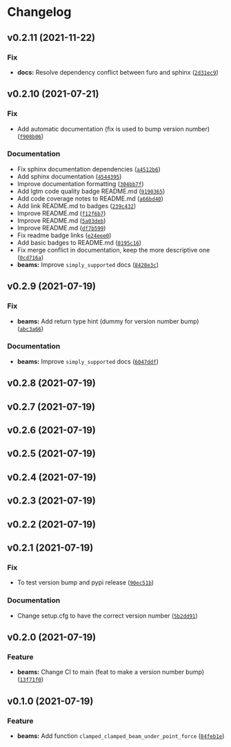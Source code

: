 # Changelog

<!--next-version-placeholder-->

## v0.2.11 (2021-11-22)
### Fix
* **docs:** Resolve dependency conflict between furo and sphinx ([`2d31ec9`](https://github.com/rozsasarpi/zandbak/commit/2d31ec963bc645416002c473f1bc356819c288af))

## v0.2.10 (2021-07-21)
### Fix
* Add automatic documentation (fix is used to bump version number) ([`f908b06`](https://github.com/rozsasarpi/zandbak/commit/f908b06ff287f639d20c456743486257d1f7307c))

### Documentation
* Fix sphinx documentation dependencies ([`a4512b6`](https://github.com/rozsasarpi/zandbak/commit/a4512b69974e3d7c112c0faa4e1739a16b2cec8b))
* Add sphinx documentation ([`4544395`](https://github.com/rozsasarpi/zandbak/commit/4544395b5ef67a1fbf2611aa5fb7d9d2d8db5b42))
* Improve documentation formatting ([`304bb7f`](https://github.com/rozsasarpi/zandbak/commit/304bb7f2c7cf8653a1dfa7745d9653d2f7d2237c))
* Add lgtm code quality badge README.md ([`9190365`](https://github.com/rozsasarpi/zandbak/commit/91903658362eaaf945f2c44f005f86a0f6442c0e))
* Add code coverage notes to README.md ([`a66bd40`](https://github.com/rozsasarpi/zandbak/commit/a66bd40bf3f41c2565060c5554570b64526a6ee2))
* Add link README.md to badges ([`239c432`](https://github.com/rozsasarpi/zandbak/commit/239c432139181f102ef642a33d29a8d452f87fbc))
* Improve README.md ([`f12f6b7`](https://github.com/rozsasarpi/zandbak/commit/f12f6b7a0b880c15083988d96f1cac77942eb495))
* Improve README.md ([`5a03deb`](https://github.com/rozsasarpi/zandbak/commit/5a03deb23ba285817597bd75039ab596de5f0312))
* Improve README.md ([`df7b599`](https://github.com/rozsasarpi/zandbak/commit/df7b599bee5be396117c587fac55116bcddef116))
* Fix readme badge links ([`e24eee0`](https://github.com/rozsasarpi/zandbak/commit/e24eee0dcc6dd7e4b0796b4921a304d7d6578bad))
* Add basic badges to README.md ([`0195c16`](https://github.com/rozsasarpi/zandbak/commit/0195c161db23d07a9130d137354b627fe56d649e))
* Fix merge conflict in documentation, keep the more descriptive one ([`0cd716a`](https://github.com/rozsasarpi/zandbak/commit/0cd716a69fc9e0c86ad7ead2b1d95e2ceb6db0b9))
* **beams:** Improve `simply_supported` docs ([`8428e3c`](https://github.com/rozsasarpi/zandbak/commit/8428e3cdd92646dc978c3eef6e2e54b52adda3ef))

## v0.2.9 (2021-07-19)
### Fix
* **beams:** Add return type hint (dummy for version number bump) ([`abc3a66`](https://github.com/rozsasarpi/zandbak/commit/abc3a6699392893bba8697b5161cc820274942e6))

### Documentation
* **beams:** Improve `simply_supported` docs ([`6047ddf`](https://github.com/rozsasarpi/zandbak/commit/6047ddfcb95dbea08c9cc8df7e62a64acf21a2e3))

## v0.2.8 (2021-07-19)


## v0.2.7 (2021-07-19)


## v0.2.6 (2021-07-19)


## v0.2.5 (2021-07-19)


## v0.2.4 (2021-07-19)


## v0.2.3 (2021-07-19)


## v0.2.2 (2021-07-19)


## v0.2.1 (2021-07-19)
### Fix
* To test version bump and pypi release ([`90ec51b`](https://github.com/rozsasarpi/zandbak/commit/90ec51bf7e87f5d57a80cc42f11d63ce9276042f))

### Documentation
* Change setup.cfg to have the correct version number ([`5b2dd91`](https://github.com/rozsasarpi/zandbak/commit/5b2dd91bd46ef075886301a4d1679d2caf000d49))

## v0.2.0 (2021-07-19)
### Feature
* **beams:** Change CI to main (feat to make a version number bump) ([`13f71f0`](https://github.com/rozsasarpi/zandbak/commit/13f71f0e3db430932c490c6a959eaf888291c48f))

## v0.1.0 (2021-07-19)
### Feature
* **beams:** Add function `clamped_clamped_beam_under_point_force` ([`84feb1e`](https://github.com/rozsasarpi/zandbak/commit/84feb1e5e6a3179d7a6250588a09493391bb2cf0))
